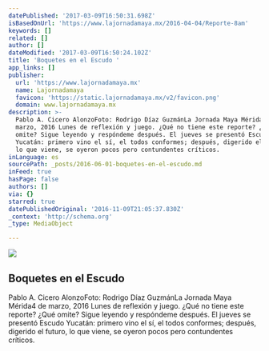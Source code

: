```yaml
---
datePublished: '2017-03-09T16:50:31.698Z'
isBasedOnUrl: 'https://www.lajornadamaya.mx/2016-04-04/Reporte-8am'
keywords: []
related: []
author: []
dateModified: '2017-03-09T16:50:24.102Z'
title: 'Boquetes en el Escudo '
app_links: []
publisher:
  url: 'https://www.lajornadamaya.mx'
  name: Lajornadamaya
  favicon: 'https://static.lajornadamaya.mx/v2/favicon.png'
  domain: www.lajornadamaya.mx
description: >-
  Pablo A. Cicero AlonzoFoto: Rodrigo Díaz GuzmánLa Jornada Maya Mérida4 de
  marzo, 2016 Lunes de reflexión y juego. ¿Qué no tiene este reporte? ¿Qué
  omite? Sigue leyendo y respóndeme después. El jueves se presentó Escudo
  Yucatán: primero vino el sí, el todos conformes; después, digerido el futuro,
  lo que viene, se oyeron pocos pero contundentes críticos.
inLanguage: es
sourcePath: _posts/2016-06-01-boquetes-en-el-escudo.md
inFeed: true
hasPage: false
authors: []
via: {}
starred: true
datePublishedOriginal: '2016-11-09T21:05:37.830Z'
_context: 'http://schema.org'
_type: MediaObject

---
```

<article style=""><img src="https://s3-us-west-2.amazonaws.com/the-grid-img/p/c75b924fd15f06f3f073170bf2bafb7607ad678e.jpg" /><h1>Boquetes en el Escudo </h1><p>Pablo A. Cicero AlonzoFoto: Rodrigo Díaz GuzmánLa Jornada Maya Mérida4 de marzo, 2016 Lunes de reflexión y juego. ¿Qué no tiene este reporte? ¿Qué omite? Sigue leyendo y respóndeme después. El jueves se presentó Escudo Yucatán: primero vino el sí, el todos conformes; después, digerido el futuro, lo que viene, se oyeron pocos pero contundentes críticos.</p></article>